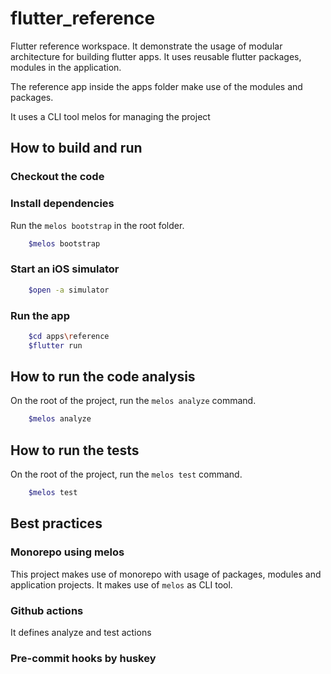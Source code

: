 # flutter_reference

Flutter reference workspace. It demonstrate the usage of modular architecture for building flutter apps.
It uses reusable flutter packages, modules in the application.

The reference app inside the apps folder make use of the modules and packages.

It uses a CLI tool melos for managing the project

## How to build and run

### Checkout the code

### Install dependencies

Run the `melos bootstrap` in the root folder.

```sh
    $melos bootstrap
```

### Start an iOS simulator

```sh
    $open -a simulator
```

### Run the app

```sh
    $cd apps\reference
    $flutter run
```

## How to run the code analysis

On the root of the project, run the `melos analyze` command.

```sh
    $melos analyze
```

## How to run the tests

On the root of the project, run the `melos test` command.

```sh
    $melos test
```

## Best practices

### Monorepo using melos

This project makes use of monorepo with usage of packages, modules and application projects.
It makes use of `melos` as CLI tool.

### Github actions

It defines analyze and test actions

### Pre-commit hooks by huskey
